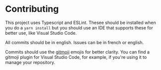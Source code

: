 # Contributing

This project uses Typescript and ESLint. Thesee should be installed when you do a `yarn install` but you should use an IDE that supports these for better use, like Visual Studio Code.

All commits should be in english. Issues can be in french or english.

Commits should use the [gitmoji](gitmoji.dev) emojis for better clarity. You can find a gitmoji plugin for Visual Studio Code, for example, if you're using it to manage your repository.